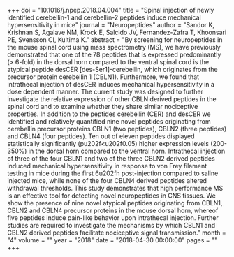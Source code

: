 +++
doi = "10.1016/j.npep.2018.04.004"
title = "Spinal injection of newly identified cerebellin-1 and cerebellin-2 peptides induce mechanical hypersensitivity in mice"
journal = "Neuropeptides"
author = "Sandor K, Krishnan S, Agalave NM, Krock E, Salcido JV, Fernandez-Zafra T, Khoonsari PE, Svensson CI, Kultima K."
abstract = "By screening for neuropeptides in the mouse spinal cord using mass spectrometry (MS), we have previously demonstrated that one of the 78 peptides that is expressed predominantly (> 6-fold) in the dorsal horn compared to the ventral spinal cord is the atypical peptide desCER [des-Ser1]-cerebellin, which originates from the precursor protein cerebellin 1 (CBLN1). Furthermore, we found that intrathecal injection of desCER induces mechanical hypersensitivity in a dose dependent manner. The current study was designed to further investigate the relative expression of other CBLN derived peptides in the spinal cord and to examine whether they share similar nociceptive properties. In addition to the peptides cerebellin (CER) and desCER we identified and relatively quantified nine novel peptides originating from cerebellin precursor proteins CBLN1 (two peptides), CBLN2 (three peptides) and CBLN4 (four peptides). Ten out of eleven peptides displayed statistically significantly (pu202f<u202f0.05) higher expression levels (200-350%) in the dorsal horn compared to the ventral horn. Intrathecal injection of three of the four CBLN1 and two of the three CBLN2 derived peptides induced mechanical hypersensitivity in response to von Frey filament testing in mice during the first 6u202fh post-injection compared to saline injected mice, while none of the four CBLN4 derived peptides altered withdrawal thresholds. This study demonstrates that high performance MS is an effective tool for detecting novel neuropeptides in CNS tissues. We show the presence of nine novel atypical peptides originating from CBLN1, CBLN2 and CBLN4 precursor proteins in the mouse dorsal horn, whereof five peptides induce pain-like behavior upon intrathecal injection. Further studies are required to investigate the mechanisms by which CBLN1 and CBLN2 derived peptides facilitate nociceptive signal transmission."
month = "4"
volume = ""
year = "2018"
date = "2018-04-30 00:00:00"
pages = ""
+++

